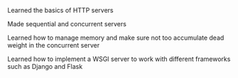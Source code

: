 Learned the basics of HTTP servers

  Made sequential and concurrent servers
  
  Learned how to manage memory and make sure not too accumulate dead weight in the concurrent server
  
  Learned how to implement a WSGI server to work with different frameworks such as Django and Flask
